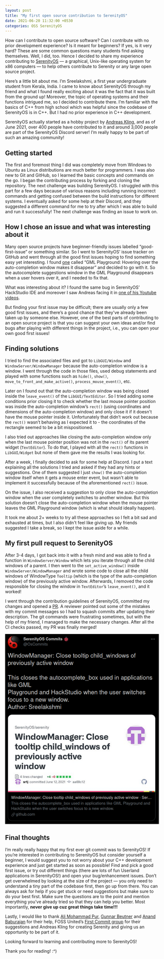 ```yaml
---
layout: post
title: "My first open source contribution to SerenityOS"
date: 2021-06-20 11:32:00 +0530
categories: OSS SerenityOS
---
```


How can I contribute to open source software? Can I contribute with no prior development experience? Is it meant for beginners? If yes, is it very hard? These are some common questions many students find asking themselves. Well, I did, too. Hence I decided to share my experience contributing to [SerenityOS] — a graphical, Unix-like operating system for x86 computers — to help others contribute to Serenity or any large open source project.

Here’s a little bit about me. I’m Sreelakshmi, a first year undergraduate student from Kerala, India. I came to know about SerenityOS through my friend and what I found really exciting about it was the fact that it was built from the ground up! Moreover, the topic of operating systems and their functions intrigued me, so I decided to contribute there. I’m familiar with the basics of C++ from high school which was helpful since the codebase of SerenityOS is in C++. But I had no prior experience in C++ development.

SerenityOS actually started as a hobby project by [Andreas Kling], and as of June 2021, over 400 people have contributed to it and around 3,000 people are part of the SerenityOS Discord server! I’m really happy to be part of such an amazing community! 

## Getting started

The first and foremost thing I did was completely move from Windows to Ubuntu as Linux distributions are much better for programmers. I was also new to Git and GitHub, so I learned the basic concepts and commands on the go. I began the contributing process by forking and cloning the repository. The next challenge was building SerenityOS. I struggled with this part for a few days because of various reasons including running incorrect commands and getting confused between the build instructions for different systems. I eventually asked for some help at their Discord, and they suggested a different command for me to try after which I was able to build and run it successfully! The next challenge was finding an issue to work on.

## How I chose an issue and what was interesting about it

Many open source projects have beginner-friendly issues labelled “good-first-issue” or something similar. So I went to SerenityOS’ issue tracker on GitHub and went through all the  good first issues hoping to find something easy yet interesting. I found [one] called “GML Playground: Hovering over the auto-completion window makes it disappear” and decided to go with it. So the autocomplete suggestions window in the GML Playground disappears when a user hovers over it, and I needed to fix that.

What was interesting about it? I found the same bug in SerenityOS’ HackStudio IDE and moreover I saw Andreas facing it in [one of his Youtube videos].

But finding your first issue may be difficult; there are usually only a few good first issues, and there’s a good chance that they've already been taken up by someone else. However, one of the best parts of contributing to an open source project is that you can suggest your own ideas and/or find bugs after playing with different things in the project, i.e., you can open your own good first issues!

## Finding solutions

I tried to find the associated files and got to `LibGUI/Window` and `WindowServer/WindowManager` because the auto-completion window is a window. I went through the code in those files, used debug statements and played with some functions such as `hide()`, `show()`, `move_to_front_and_make_active()`, `process_mouse_event()`, etc.

Later on I found out that the auto-completion window was being closed inside the `leave_event()` of the `LibGUI/TextEditor`. So I tried adding some conditions prior closing it to check whether the last mouse pointer position was inside the auto-completion window’s `rect()` (using coordinates and dimensions of the auto-completion window) and only close it if it doesn't have the mouse pointer inside it. Unfortunately that didn’t work out because the `rect()` wasn’t behaving as I expected it to - the coordinates of the rectangle seemed to be a bit mispositioned.

I also tried out approaches like closing the auto-completion window only when the last mouse pointer position was not in the `rect()` of its parent widget (`TextEditor`). To do that, I played with all the `rect()` functions in `LibGUI/Widget` but none of them gave me the results I was looking for.

After a week, I finally decided to ask for some help at Discord. I put a text explaining all the solutions I tried and asked if they had any hints or suggestions. One of them suggested I just `show()` the auto-completion window itself when it gets a mouse enter event, but wasn't able to implement it successfully because of the aforementioned `rect()` issue.

On the issue, I also received a suggestion to only close the auto-completion window when the user completely switches to another window. But this solution doesn’t close the auto-completion window when the mouse pointer leaves the GML Playground window (which is what should ideally happen).

It took me about 2+ weeks to try all these approaches so I felt a bit sad and exhausted at times, but I also didn't feel like giving up. My friends suggested I take a break, so I kept the issue aside for a while.

## My first pull request to SerenityOS

After 3-4 days, I got back into it with a fresh mind and was able to find a function in `WindowServer/Window` which lets you iterate through all the child windows of a parent. I then went to the `set_active_window()` inside `WindowServer/WindowManager` and wrote some code to close all the child windows of WindowType `Tooltip` (which is the type of the auto-completion window) of the previously active window. Afterwards, I removed the code responsible for closing the window in `TextEditor`’s `leave_event()`, and it worked!

I went through the contribution guidelines of SerenityOS, committed my changes and opened a [PR]. A reviewer pointed out some of the mistakes with my commit messages so I had to squash commits after updating their description. The git commands were frustrating sometimes, but with the help of my friend, I managed to make the necessary changes. After all the CI checks passed, my PR was finally merged! 

![SerenityOS Commits](/assets/img/tweet.png)
 
## Final thoughts

I’m really really happy that my first ever git commit was to SerenityOS! If you’re interested in contributing to SerenityOS but consider yourself a beginner, I would suggest you to not worry about your C++ development experience and just get started as soon as possible! Find and pick a good first issue, or try out different things (there are lots of fun Userland applications in SerenityOS!) and open your bug/enhancement issues. Don’t get overwhelmed by looking at the size of the project — you only need to understand a tiny part of the codebase first, then go up from there. You can always ask for help if you get stuck or need suggestions but make sure to do your best first. Make sure the questions are to the point and mention everything you’ve already tried so that they can help you better. Most importantly, **never give up cuz great things take time!!!**

Lastly, I would like to thank [Ali Mohammad Pur], [Gunnar Beutner] and [Anand Baburajan] for their help, FOSS United’s [First Commit group] for their suggestions and Andreas Kling for creating Serenity and giving us an opportunity to be part of it.

Looking forward to learning and contributing more to SerenityOS!

Thank you for reading! :^)

[SerenityOS]: http://serenityos.org/
[one]: https://github.com/SerenityOS/serenity/issues/7165
[Andreas Kling]: https://awesomekling.github.io/about/
[one of his Youtube videos]: https://youtu.be/O3MtPgTUOC8?t=1373
[PR]: https://github.com/SerenityOS/serenity/pull/7992
[Ali Mohammad Pur]: https://github.com/alimpfard
[Gunnar Beutner]: https://github.com/gunnarbeutner
[Anand Baburajan]: https://github.com/anandbaburajan
[First Commit group]: https://fossunited.org/first-commit




























